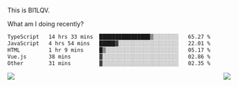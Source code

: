This is BI1LQV.

What am I doing recently?

<!--START_SECTION:waka-->

```txt
TypeScript   14 hrs 33 mins  ████████████████▒░░░░░░░░   65.27 %
JavaScript   4 hrs 54 mins   █████▓░░░░░░░░░░░░░░░░░░░   22.01 %
HTML         1 hr 9 mins     █▒░░░░░░░░░░░░░░░░░░░░░░░   05.17 %
Vue.js       38 mins         ▓░░░░░░░░░░░░░░░░░░░░░░░░   02.86 %
Other        31 mins         ▓░░░░░░░░░░░░░░░░░░░░░░░░   02.35 %
```

<!--END_SECTION:waka-->
<img align="right" src="https://github-readme-stats.vercel.app/api?username=bi1lqv&show_icons=true&count_private=true">

<img src="https://metrics.lecoq.io/bi1lqv?template=classic&base.activity=0&base.community=0&base.repositories=0&base.metadata=0&isocalendar=1&base=header%2C%20activity%2C%20community%2C%20repositories%2C%20metadata&base.indepth=false&base.hireable=false&isocalendar=false&isocalendar.duration=full-year&config.timezone=Asia%2FShanghai">
